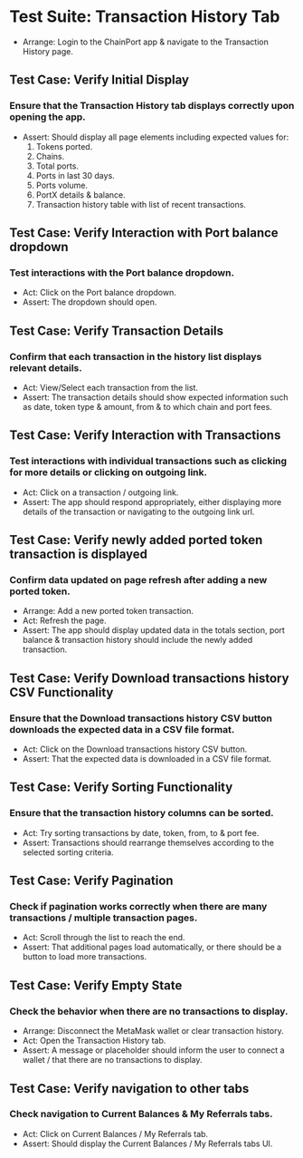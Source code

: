 # Test Suite: Transaction History Tab

* Arrange: Login to the ChainPort app & navigate to the Transaction History page.

## Test Case: Verify Initial Display

### Ensure that the Transaction History tab displays correctly upon opening the app.

* Assert: Should display all page elements including expected values for:
    1. Tokens ported.
    2. Chains.
    3. Total ports.
    4. Ports in last 30 days.
    5. Ports volume.
    6. PortX details & balance.
    7. Transaction history table with list of recent transactions.


## Test Case: Verify Interaction with Port balance dropdown

### Test interactions with the Port balance dropdown.

* Act: Click on the Port balance dropdown.
* Assert: The dropdown should open.


## Test Case: Verify Transaction Details

### Confirm that each transaction in the history list displays relevant details.

* Act: View/Select each transaction from the list.
* Assert: The transaction details should show expected information such as date, token type & amount, from & to which chain and port fees.


## Test Case: Verify Interaction with Transactions

### Test interactions with individual transactions such as clicking for more details or clicking on outgoing link.

* Act: Click on a transaction / outgoing link.
* Assert: The app should respond appropriately, either displaying more details of the transaction or navigating to the outgoing link url.


## Test Case: Verify newly added ported token transaction is displayed

### Confirm data updated on page refresh after adding a new ported token.

* Arrange: Add a new ported token transaction.
* Act: Refresh the page.
* Assert: The app should display updated data in the totals section, port balance & transaction history should include the newly added transaction.


## Test Case: Verify Download transactions history CSV Functionality

### Ensure that the Download transactions history CSV button downloads the expected data in a CSV file format.

* Act: Click on the Download transactions history CSV button.
* Assert: That the expected data is downloaded in a CSV file format.


## Test Case: Verify Sorting Functionality

### Ensure that the transaction history columns can be sorted.

* Act: Try sorting transactions by date, token, from, to & port fee.
* Assert: Transactions should rearrange themselves according to the selected sorting criteria.


## Test Case: Verify Pagination

### Check if pagination works correctly when there are many transactions / multiple transaction pages.

* Act: Scroll through the list to reach the end.
* Assert: That additional pages load automatically, or there should be a button to load more transactions.


## Test Case: Verify Empty State

### Check the behavior when there are no transactions to display.

* Arrange: Disconnect the MetaMask wallet or clear transaction history.
* Act: Open the Transaction History tab.
* Assert: A message or placeholder should inform the user to connect a wallet / that there are no transactions to display.


## Test Case: Verify navigation to other tabs 

### Check navigation to Current Balances & My Referrals tabs.

* Act: Click on Current Balances / My Referrals tab.
* Assert: Should display the Current Balances / My Referrals tabs UI.

